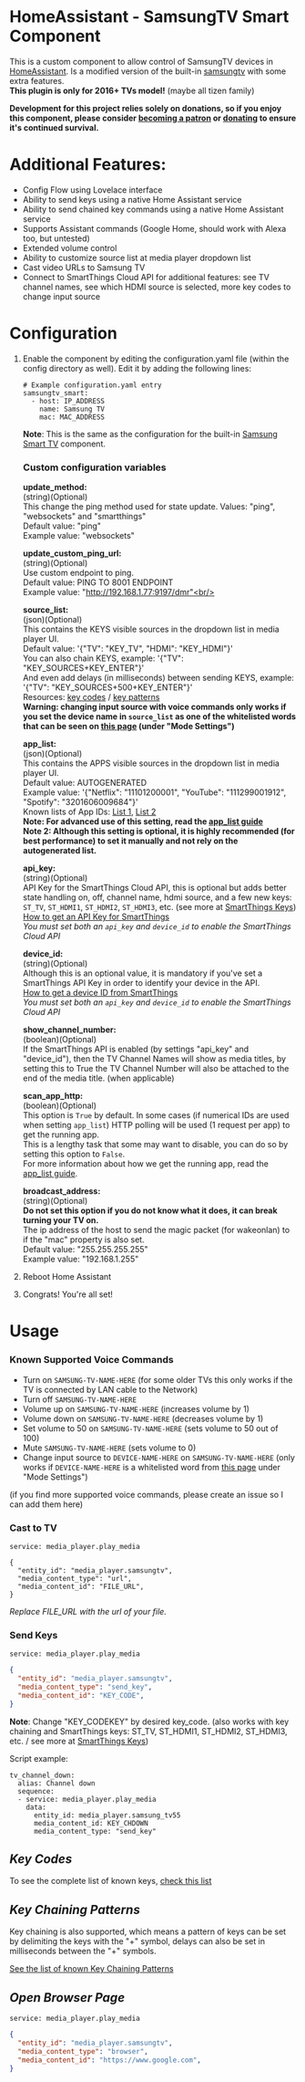 # HomeAssistant - SamsungTV Smart Component

This is a custom component to allow control of SamsungTV devices in [HomeAssistant](https://home-assistant.io). Is a modified version of the built-in [samsungtv](https://www.home-assistant.io/integrations/samsungtv/) with some extra features.<br/>
**This plugin is only for 2016+ TVs model!** (maybe all tizen family)

**Development for this project relies solely on donations, so if you enjoy this component, please consider [becoming a patron](https://www.patreon.com/powder_tech) or [donating](https://powder.media/donate) to ensure it's continued survival.**


# Additional Features:

* Config Flow using Lovelace interface
* Ability to send keys using a native Home Assistant service
* Ability to send chained key commands using a native Home Assistant service
* Supports Assistant commands (Google Home, should work with Alexa too, but untested)
* Extended volume control
* Ability to customize source list at media player dropdown list
* Cast video URLs to Samsung TV
* Connect to SmartThings Cloud API for additional features: see TV channel names, see which HDMI source is selected, more key codes to change input source


# Configuration

1. Enable the component by editing the configuration.yaml file (within the config directory as well).
Edit it by adding the following lines:
    ```
    # Example configuration.yaml entry
    samsungtv_smart:
      - host: IP_ADDRESS
        name: Samsung TV
        mac: MAC_ADDRESS
    ```
    **Note**: This is the same as the configuration for the built-in [Samsung Smart TV](https://www.home-assistant.io/integrations/samsungtv/) component.

    ### Custom configuration variables

    **update_method:**<br/>
    (string)(Optional)<br/>
    This change the ping method used for state update. Values: "ping", "websockets" and "smartthings"<br/>
    Default value: "ping"<br/>
    Example value: "websockets"<br/>
    
    **update_custom_ping_url:**<br/>
    (string)(Optional)<br/>
    Use custom endpoint to ping.<br/>
    Default value: PING TO 8001 ENDPOINT<br/>
    Example value: "http://192.168.1.77:9197/dmr"<br/>
    
    **source_list:**<br/>
    (json)(Optional)<br/>
    This contains the KEYS visible sources in the dropdown list in media player UI.<br/>
    Default value: '{"TV": "KEY_TV", "HDMI": "KEY_HDMI"}'<br/>
    You can also chain KEYS, example: '{"TV": "KEY_SOURCES+KEY_ENTER"}'<br/>
    And even add delays (in milliseconds) between sending KEYS, example:<br/>
    '{"TV": "KEY_SOURCES+500+KEY_ENTER"}'<br/>
    Resources: [key codes](https://github.com/jaruba/ha-samsungtv-tizen/blob/master/Key_codes.md) / [key patterns](https://github.com/jaruba/ha-samsungtv-tizen/blob/master/Key_chaining.md)<br/>
    **Warning: changing input source with voice commands only works if you set the device name in `source_list` as one of the whitelisted words that can be seen on [this page](https://web.archive.org/web/20181218120801/https://developers.google.com/actions/reference/smarthome/traits/modes#mode-settings) (under "Mode Settings")**<br/>
    
    **app_list:**<br/>
    (json)(Optional)<br/>
    This contains the APPS visible sources in the dropdown list in media player UI.<br/>
    Default value: AUTOGENERATED<br/>
    Example value: '{"Netflix": "11101200001", "YouTube": "111299001912", "Spotify": "3201606009684"}'<br/>
    Known lists of App IDs: [List 1](https://github.com/tavicu/homebridge-samsung-tizen/issues/26#issuecomment-447424879), [List 2](https://github.com/Ape/samsungctl/issues/75#issuecomment-404941201)<br/>
    **Note: For advanced use of this setting, read the [app_list guide](https://github.com/jaruba/ha-samsungtv-tizen/blob/master/App_list.md)**<br/>
    **Note 2: Although this setting is optional, it is highly recommended (for best performance) to set it manually and not rely on the autogenerated list.**<br/>


    **api_key:**<br/>
    (string)(Optional)<br/>
    API Key for the SmartThings Cloud API, this is optional but adds better state handling on, off, channel name, hdmi source, and a few new keys: `ST_TV`, `ST_HDMI1`, `ST_HDMI2`, `ST_HDMI3`, etc. (see more at [SmartThings Keys](https://github.com/jaruba/ha-samsungtv-tizen/blob/master/Smartthings.md#smartthings-keys))<br/>
    [How to get an API Key for SmartThings](https://github.com/jaruba/ha-samsungtv-tizen/blob/master/Smartthings.md)<br/>
    _You must set both an `api_key` and `device_id` to enable the SmartThings Cloud API_<br/>
    
    **device_id:**<br/>
    (string)(Optional)<br/>
    Although this is an optional value, it is mandatory if you've set a SmartThings API Key in order to identify your device in the API.<br/>
    [How to get a device ID from SmartThings](https://github.com/jaruba/ha-samsungtv-tizen/blob/master/Smartthings.md)<br/>
    _You must set both an `api_key` and `device_id` to enable the SmartThings Cloud API_<br/>

    **show_channel_number:**<br/>
    (boolean)(Optional)<br/>
    If the SmartThings API is enabled (by settings "api_key" and "device_id"), then the TV Channel Names will show as media titles, by setting this to True the TV Channel Number will also be attached to the end of the media title. (when applicable)

    **scan_app_http:**<br/>
    (boolean)(Optional)<br/>
    This option is `True` by default. In some cases (if numerical IDs are used when setting `app_list`) HTTP polling will be used (1 request per app) to get the running app.<br/>
    This is a lengthy task that some may want to disable, you can do so by setting this option to `False`.<br/>
    For more information about how we get the running app, read the [app_list guide](https://github.com/jaruba/ha-samsungtv-tizen/blob/master/App_list.md).<br/>

    **broadcast_address:**<br/>
    (string)(Optional)<br/>
    **Do not set this option if you do not know what it does, it can break turning your TV on.**<br/>
    The ip address of the host to send the magic packet (for wakeonlan) to if the "mac" property is also set.<br/>
    Default value: "255.255.255.255"<br/>
    Example value: "192.168.1.255"<br/>

2. Reboot Home Assistant
3. Congrats! You're all set!

# Usage

### Known Supported Voice Commands

* Turn on `SAMSUNG-TV-NAME-HERE` (for some older TVs this only works if the TV is connected by LAN cable to the Network)
* Turn off `SAMSUNG-TV-NAME-HERE`
* Volume up on `SAMSUNG-TV-NAME-HERE` (increases volume by 1)
* Volume down on `SAMSUNG-TV-NAME-HERE` (decreases volume by 1)
* Set volume to 50 on `SAMSUNG-TV-NAME-HERE` (sets volume to 50 out of 100)
* Mute `SAMSUNG-TV-NAME-HERE` (sets volume to 0)
* Change input source to `DEVICE-NAME-HERE` on `SAMSUNG-TV-NAME-HERE` (only works if `DEVICE-NAME-HERE` is a whitelisted word from [this page](https://web.archive.org/web/20181218120801/https://developers.google.com/actions/reference/smarthome/traits/modes) under "Mode Settings")

(if you find more supported voice commands, please create an issue so I can add them here)

### Cast to TV

`service: media_player.play_media`

```
{
  "entity_id": "media_player.samsungtv",
  "media_content_type": "url",
  "media_content_id": "FILE_URL",
}
```
_Replace FILE_URL with the url of your file._

### Send Keys
```
service: media_player.play_media
```

```json
{
  "entity_id": "media_player.samsungtv",
  "media_content_type": "send_key",
  "media_content_id": "KEY_CODE",
}
```
**Note**: Change "KEY_CODEKEY" by desired key_code. (also works with key chaining and SmartThings keys: ST_TV, ST_HDMI1, ST_HDMI2, ST_HDMI3, etc. / see more at [SmartThings Keys](https://github.com/jaruba/ha-samsungtv-tizen/blob/master/Smartthings.md#smartthings-keys))

Script example:
```
tv_channel_down:
  alias: Channel down
  sequence:
  - service: media_player.play_media
    data:
      entity_id: media_player.samsung_tv55
      media_content_id: KEY_CHDOWN
      media_content_type: "send_key"
```


***Key Codes***
---------------
To see the complete list of known keys, [check this list](https://github.com/jaruba/ha-samsungtv-tizen/blob/master/Key_codes.md)


***Key Chaining Patterns***
---------------
Key chaining is also supported, which means a pattern of keys can be set by delimiting the keys with the "+" symbol, delays can also be set in milliseconds between the "+" symbols.

[See the list of known Key Chaining Patterns](https://github.com/jaruba/ha-samsungtv-tizen/blob/master/Key_chaining.md)


***Open Browser Page***
---------------

```
service: media_player.play_media
```

```json
{
  "entity_id": "media_player.samsungtv",
  "media_content_type": "browser",
  "media_content_id": "https://www.google.com",
}
```

